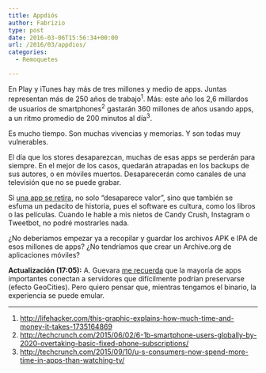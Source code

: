 ```yaml
---
title: Appdiós
author: Fabrizio
type: post
date: 2016-03-06T15:56:34+00:00
url: /2016/03/appdios/
categories:
  - Remoquetes

---
```

En Play y iTunes hay más de tres millones y medio de apps. Juntas representan más de 250 años de trabajo<sup>1</sup>. Más: este año los 2,6 millardos de usuarios de smartphones<sup>2</sup> gastarán 360 millones de años usando apps, a un ritmo promedio de 200 minutos al día<sup>3</sup>.

Es mucho tiempo. Son muchas vivencias y memorias. Y son todas muy vulnerables.

El día que los stores desaparezcan, muchas de esas apps se perderán para siempre. En el mejor de los casos, quedarán atrapadas en los backups de sus autores, o en móviles muertos. Desaparecerán como canales de una televisión que no se puede grabar.

Si <a href="http://remoquete.com/2015/12/fracasa-rapido-fracasa-mucho-pero-fracasa-bien/" target="_blank">una app se retira</a>, no solo &#8220;desaparece valor&#8221;, sino que también se esfuma un pedacito de historia, pues el software es cultura, como los libros o las películas. Cuando le hable a mis nietos de Candy Crush, Instagram o Tweetbot, no podré mostrarles nada.

¿No deberíamos empezar ya a recopilar y guardar los archivos APK e IPA de esos millones de apps? ¿No tendríamos que crear un Archive.org de aplicaciones móviles?

**Actualización (17:05):** A. Guevara <a href="https://twitter.com/zpucky/status/706510769240854532" target="_blank">me recuerda</a> que la mayoría de apps importantes conectan a servidores que difícilmente podrían preservarse (efecto GeoCities). Pero quiero pensar que, mientras tengamos el binario, la experiencia se puede emular.

* * *

  1. <http://lifehacker.com/this-graphic-explains-how-much-time-and-money-it-takes-1735164869>
  2.  <http://techcrunch.com/2015/06/02/6-1b-smartphone-users-globally-by-2020-overtaking-basic-fixed-phone-subscriptions/>
  3. <http://techcrunch.com/2015/09/10/u-s-consumers-now-spend-more-time-in-apps-than-watching-tv/>